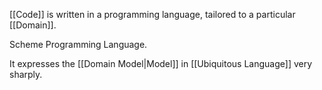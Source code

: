 [[Code]] is written in a programming language, tailored to a particular [[Domain]].

Scheme Programming Language. 

It expresses the [[Domain Model|Model]] in [[Ubiquitous Language]] very sharply.



